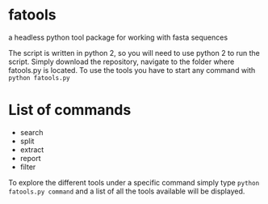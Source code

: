 # fatools
a headless python tool package for working with fasta sequences

The script is written in python 2, so you will need to use python 2 to run the script.
Simply download the repository, navigate to the folder where fatools.py is located. To use the tools you have to start any command with 
`python fatools.py`

# List of commands
* search
* split
* extract
* report
* filter

To explore the different tools under a specific command simply type
`python fatools.py command` and a list of all the tools available will be displayed.
